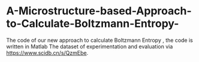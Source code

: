 # A-Microstructure-based-Approach-to-Calculate-Boltzmann-Entropy-
The code of our new approach to calculate Boltzmann Entropy , the code is written in Matlab 
The dataset of experimentation and evaluation via https://www.scidb.cn/s/QzmEbe.
